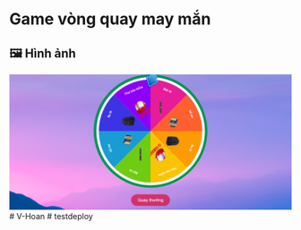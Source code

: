 # Game vòng quay may mắn

## :framed_picture: Hình ảnh
![Giao diện](assets/img/answer.png)#   V - H o a n 
 
 #   t e s t d e p l o y 
 
 